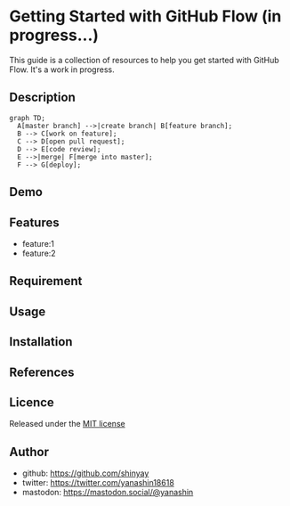 # Getting Started with GitHub Flow (in progress...)

This guide is a collection of resources to help you get started with GitHub Flow. It's a work in progress.

## Description

```mermaid
graph TD;
  A[master branch] -->|create branch| B[feature branch];
  B --> C[work on feature];
  C --> D[open pull request];
  D --> E[code review];
  E -->|merge| F[merge into master];
  F --> G[deploy];
```

## Demo

## Features

- feature:1
- feature:2

## Requirement

## Usage

## Installation

## References

## Licence

Released under the [MIT license](https://gist.githubusercontent.com/shinyay/56e54ee4c0e22db8211e05e70a63247e/raw/f3ac65a05ed8c8ea70b653875ccac0c6dbc10ba1/LICENSE)

## Author

- github: <https://github.com/shinyay>
- twitter: <https://twitter.com/yanashin18618>
- mastodon: <https://mastodon.social/@yanashin>
